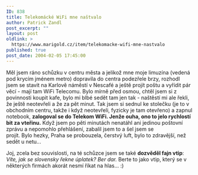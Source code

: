 ```yaml
---
ID: 838
title: Telekomácké WiFi mne naštvalo
author: Patrick Zandl
post_excerpt: ""
layout: post
oldlink: >
  https://www.marigold.cz/item/telekomacke-wifi-mne-nastvalo
published: true
post_date: 2004-02-05 17:45:00
---
```

<p>
Měl jsem ráno schůzku v centru města a jelikož mne moje limuzína (vedená pod krycím jménem metro) dopravila do centra podezřele brzy, rozhodl jsem se stavit na Karlově náměstí v Nescafé a ještě projít poštu a vyřídit pár věcí - mají tam WiFi Telecomu. Bylo mírně před osmou, chtěl jsem si z povinnosti koupit kafe, bylo mi blbé sedět tam jen tak - naštěstí mi ale řekli, že ještě neotevřeli a že za pět minut. Tak jsem si sednul ke stolečku (je to v obchodním centru, takže i když neotevřeli, fyzicky je tam otevřeno) a zapnul notebook, <STRONG>zalogoval se do Telekom WiFi. Jenže ouha, ono to jelo rychlostí bit za vteřinu.</STRONG> Když jsem po pěti minutách nenatáhl ani jedinou poštovní zprávu a nepomohlo přehlášení, zabalil jsem to a šel jsem se projít.&#160;Bylo&#160;hezky, Praha se probouzela, čerstvý luft, bylo to zdravější, než sedět u netu... </p>

<p>
Joj, zcela bez souvislosti, na té schůzce jsem se také <STRONG>dozvěděl fajn vtip</STRONG>: <EM>Víte, jak se slovensky řekne úplatek? Ber dar.</EM> Berte to jako vtip, který se v některých firmách akorát nesmí říkat na hlas... :)</p>
